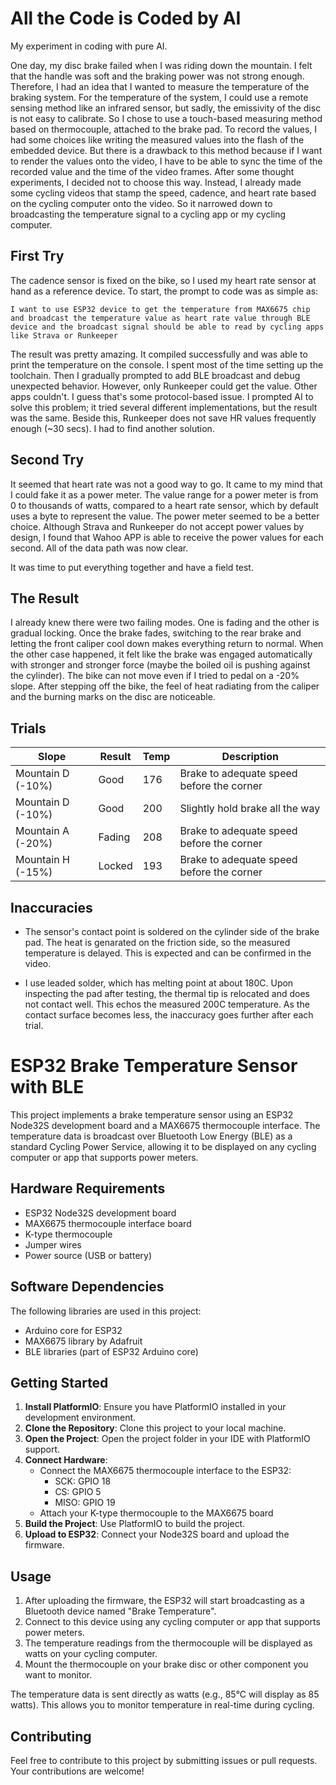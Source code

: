 # All the Code is Coded by AI

My experiment in coding with pure AI.

One day, my disc brake failed when I was riding down the mountain. I felt that the handle was soft and the braking power was not strong enough. Therefore, I had an idea that I wanted to measure the temperature of the braking system. For the temperature of the system, I could use a remote sensing method like an infrared sensor, but sadly, the emissivity of the disc is not easy to calibrate. So I chose to use a touch-based measuring method based on thermocouple, attached to the brake pad. To record the values, I had some choices like writing the measured values into the flash of the embedded device. But there is a drawback to this method because if I want to render the values onto the video, I have to be able to sync the time of the recorded value and the time of the video frames. After some thought experiments, I decided not to choose this way. Instead, I already made some cycling videos that stamp the speed, cadence, and heart rate based on the cycling computer onto the video. So it narrowed down to broadcasting the temperature signal to a cycling app or my cycling computer.

## First Try
The cadence sensor is fixed on the bike, so I used my heart rate sensor at hand as a reference device. To start, the prompt to code was as simple as:

`I want to use ESP32 device to get the temperature from MAX6675 chip and broadcast the temperature value as heart rate value through BLE device and the broadcast signal should be able to read by cycling apps like Strava or Runkeeper`

The result was pretty amazing. It compiled successfully and was able to print the temperature on the console. I spent most of the time setting up the toolchain. Then I gradually prompted to add BLE broadcast and debug unexpected behavior. However, only Runkeeper could get the value. Other apps couldn't. I guess that's some protocol-based issue. I prompted AI to solve this problem; it tried several different implementations, but the result was the same. Beside this, Runkeeper does not save HR values frequently enough (~30 secs). I had to find another solution.

## Second Try
It seemed that heart rate was not a good way to go. It came to my mind that I could fake it as a power meter. The value range for a power meter is from 0 to thousands of watts, compared to a heart rate sensor, which by default uses a byte to represent the value. The power meter seemed to be a better choice. Although Strava and Runkeeper do not accept power values by design, I found that Wahoo APP is able to receive the power values for each second. All of the data path was now clear.

It was time to put everything together and have a field test.

## The Result
I already knew there were two failing modes. One is fading and the other is gradual locking. Once the brake fades, switching to the rear brake and letting the front caliper cool down makes everything return to normal. When the other case happened, it felt like the brake was engaged automatically with stronger and stronger force (maybe the boiled oil is pushing against the cylinder). The bike can not move even if I tried to pedal on a -20% slope. After stepping off the bike, the feel of heat radiating from the caliper and the burning marks on the disc are noticeable.


## Trials

| Slope       | Result | Temp |Description                                |
|-------------|-----------|------|-------------------------------------------|
| Mountain D (-10%) | Good   |  176     | Brake to adequate speed before the corner |
| Mountain D (-10%) | Good   |  200    | Slightly hold brake all the way           |
| Mountain A (-20%) | Fading  | 208    | Brake to adequate speed before the corner |
| Mountain H (-15%) | Locked  | 193    | Brake to adequate speed before the corner |

## Inaccuracies

- The sensor's contact point is soldered on the cylinder side of the brake pad. The heat is genarated on the friction side, so the measured temperature is delayed. This is expected and can be confirmed in the video.

- I use leaded solder, which has melting point at about 180C. Upon inspecting the pad after testing, the thermal tip is relocated and does not contact well. This echos the measured 200C temperature. As the contact surface becomes less, the inaccuracy goes further after each trial.


# ESP32 Brake Temperature Sensor with BLE

This project implements a brake temperature sensor using an ESP32 Node32S development board and a MAX6675 thermocouple interface. The temperature data is broadcast over Bluetooth Low Energy (BLE) as a standard Cycling Power Service, allowing it to be displayed on any cycling computer or app that supports power meters.

## Hardware Requirements

- ESP32 Node32S development board
- MAX6675 thermocouple interface board
- K-type thermocouple
- Jumper wires
- Power source (USB or battery)

## Software Dependencies

The following libraries are used in this project:
- Arduino core for ESP32
- MAX6675 library by Adafruit
- BLE libraries (part of ESP32 Arduino core)

## Getting Started

1. **Install PlatformIO**: Ensure you have PlatformIO installed in your development environment.
2. **Clone the Repository**: Clone this project to your local machine.
3. **Open the Project**: Open the project folder in your IDE with PlatformIO support.
4. **Connect Hardware**: 
   - Connect the MAX6675 thermocouple interface to the ESP32:
     - SCK: GPIO 18
     - CS: GPIO 5
     - MISO: GPIO 19
   - Attach your K-type thermocouple to the MAX6675 board
5. **Build the Project**: Use PlatformIO to build the project.
6. **Upload to ESP32**: Connect your Node32S board and upload the firmware.

## Usage

1. After uploading the firmware, the ESP32 will start broadcasting as a Bluetooth device named "Brake Temperature".
2. Connect to this device using any cycling computer or app that supports power meters.
3. The temperature readings from the thermocouple will be displayed as watts on your cycling computer.
4. Mount the thermocouple on your brake disc or other component you want to monitor.

The temperature data is sent directly as watts (e.g., 85°C will display as 85 watts). This allows you to monitor temperature in real-time during cycling.

## Contributing

Feel free to contribute to this project by submitting issues or pull requests. Your contributions are welcome!